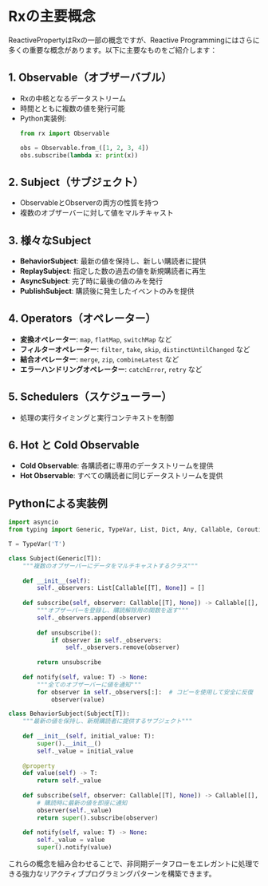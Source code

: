 # Rxの主要概念

ReactivePropertyはRxの一部の概念ですが、Reactive Programmingにはさらに多くの重要な概念があります。以下に主要なものをご紹介します：

## 1. Observable（オブザーバブル）
- Rxの中核となるデータストリーム
- 時間とともに複数の値を発行可能
- Python実装例:
  ```python
  from rx import Observable
  
  obs = Observable.from_([1, 2, 3, 4])
  obs.subscribe(lambda x: print(x))
  ```

## 2. Subject（サブジェクト）
- ObservableとObserverの両方の性質を持つ
- 複数のオブザーバーに対して値をマルチキャスト

## 3. 様々なSubject
- **BehaviorSubject**: 最新の値を保持し、新しい購読者に提供
- **ReplaySubject**: 指定した数の過去の値を新規購読者に再生
- **AsyncSubject**: 完了時に最後の値のみを発行
- **PublishSubject**: 購読後に発生したイベントのみを提供

## 4. Operators（オペレーター）
- **変換オペレーター**: `map`, `flatMap`, `switchMap` など
- **フィルターオペレーター**: `filter`, `take`, `skip`, `distinctUntilChanged` など
- **結合オペレーター**: `merge`, `zip`, `combineLatest` など
- **エラーハンドリングオペレーター**: `catchError`, `retry` など

## 5. Schedulers（スケジューラー）
- 処理の実行タイミングと実行コンテキストを制御

## 6. Hot と Cold Observable
- **Cold Observable**: 各購読者に専用のデータストリームを提供
- **Hot Observable**: すべての購読者に同じデータストリームを提供

## Pythonによる実装例

```python
import asyncio
from typing import Generic, TypeVar, List, Dict, Any, Callable, Coroutine

T = TypeVar('T')

class Subject(Generic[T]):
    """複数のオブザーバーにデータをマルチキャストするクラス"""
    
    def __init__(self):
        self._observers: List[Callable[[T], None]] = []
        
    def subscribe(self, observer: Callable[[T], None]) -> Callable[[], None]:
        """オブザーバーを登録し、購読解除用の関数を返す"""
        self._observers.append(observer)
        
        def unsubscribe():
            if observer in self._observers:
                self._observers.remove(observer)
                
        return unsubscribe
    
    def notify(self, value: T) -> None:
        """全てのオブザーバーに値を通知"""
        for observer in self._observers[:]:  # コピーを使用して安全に反復
            observer(value)

class BehaviorSubject(Subject[T]):
    """最新の値を保持し、新規購読者に提供するサブジェクト"""
    
    def __init__(self, initial_value: T):
        super().__init__()
        self._value = initial_value
        
    @property
    def value(self) -> T:
        return self._value
        
    def subscribe(self, observer: Callable[[T], None]) -> Callable[[], None]:
        # 購読時に最新の値を即座に通知
        observer(self._value)
        return super().subscribe(observer)
    
    def notify(self, value: T) -> None:
        self._value = value
        super().notify(value)
```

これらの概念を組み合わせることで、非同期データフローをエレガントに処理できる強力なリアクティブプログラミングパターンを構築できます。